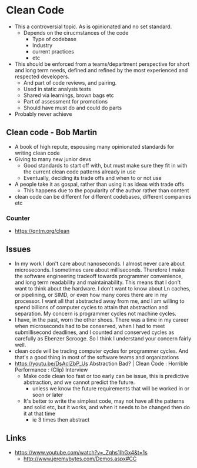 # Clean Code

- This a controversial topic. As is opinionated and no set standard.
  - Depends on the cirucmstances of the code
    - Type of codebase
    - Industry
    - current practices
    - etc
- This should be enforced from a teams/department perspective for short and long term needs, defined and refined by the most experienced and respected developers.
  - And part of code reviews, and pairing.
  - Used in static analysis tests
  - Shared via learnings, brown bags etc
  - Part of assessment for promotions
  - Should have must do and could do parts
- Probably never achieve

## Clean code - Bob Martin

- A book of high repute, espousing many opinionated standards for writing clean code
- Giving to many new junior devs
  - Good standards to start off with, but must make sure they fit in with the current clean code patterns already in use
  - Eventually, deciding its trade offs and when to or not use 
- A people take it as gospal, rather than using it as ideas with trade offs
  - This happens due to the popularity of the author rather than content
- clean code can be different for different codebases, different companies etc

### Counter

- https://qntm.org/clean

## Issues 

- In my work I don't care about nanoseconds. I almost never care about microseconds. I sometimes care about milliseconds. Therefore I make the software engineering tradeoff towards programmer convenience, and long term readability and maintainability. This means that I don't want to think about the hardware. I don't want to know about Ln caches, or pipelining, or SIMD, or even how many cores there are in my processor. I want all that abstracted away from me, and I am willing to spend billions of computer cycles to attain that abstraction and separation. My concern is programmer cycles not machine cycles.
- I have, in the past, worn the other shoes. There was a time in my career when microseconds had to be conserved, when I had to meet submillisecond deadlines, and I counted and conserved cycles as carefully as Ebenzer Scrooge. So I think I understand your concern fairly well.
- clean code will be trading computer cycles for programmer cycles. And that's a good thing in most of the software teams and organizations
- https://youtu.be/DsAclZbP_Us  Abstraction Bad? | Clean Code : Horrible Performance : (Clip) Interview
  - Make code clean too fast or too early can be issue, this is predictive abstraction, and we cannot predict the future. 
    - unless we know the future requirements that will be worked in or soon or later
  - It's better to write the simplest code, may not have all the patterns and solid etc, but it works, and when it needs to be changed then do it at that time
    - ie 3 times then abstract

## Links

- https://www.youtube.com/watch?v=_Zqhs1IhGx4&t=1s
  - http://www.jeremybytes.com/Demos.aspx#CC
